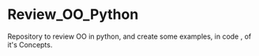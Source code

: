 # Review_OO_Python
Repository to review OO in python, and create some examples, in code , of it's Concepts.  
